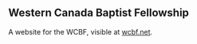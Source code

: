 ## Western Canada Baptist Fellowship

A website for the WCBF, visible at [wcbf.net](http://wcbf.net/).